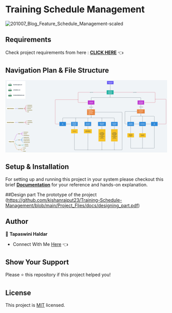 # Training Schedule Management

![201007_Blog_Feature_Schedule_Management-scaled](https://user-images.githubusercontent.com/70385488/223933676-f358fdf4-dfdf-46d1-a3f6-7efcfd6f9ef1.jpeg)

## Requirements

Check project requirements from here : **[CLICK HERE](https://github.com/TapaswiniHaldar/Training-Schedule-Management/blob/main/Project_Flies/docs/requirements_doc.md)** 👈

## Navigation Plan & File Structure

<img src="https://github.com/TapaswiniHaldar/Training-Schedule-Management/blob/main/Project_Flies/docs/navigation_plan1.png" alt="">


## Setup & Installation

For setting up and running this project in your system please checkout this brief **[Documentation](https://github.com/kishanrajput23/Training-Schedule-Management/blob/main/Project_Flies/docs/designing_part.pdf)** for your reference and hands-on explanation.

##Design part
The prototype of the project
(https://github.com/kishanrajput23/Training-Schedule-Management/blob/main/Project_Flies/docs/designing_part.pdf)

## Author

👤 **Tapaswini Haldar**

- Connect With Me [Here](abc@gmail.com) 👈

## Show Your Support

Please ⭐️ this repository if this project helped you!

## License
This project is [MIT](https://choosealicense.com/licenses/mit/) licensed.
